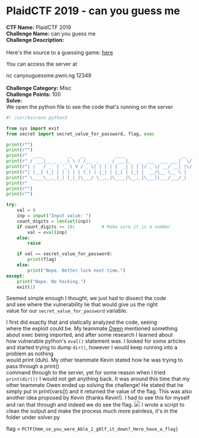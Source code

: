 # PlaidCTF 2019 - can you guess me<br>
**CTF Name:** PlaidCTF 2019 </br>
**Challenge Name:** can you guess me</br>
**Challenge Description:**</br></br>
Here's the source to a guessing game: [here](https://play.plaidctf.com/files/can-you-guess-me-53d1aa54ca7d7151fcd2c48ce36d1bdb.py)</br>

You can access the server at</br>

nc canyouguessme.pwni.ng 12349</br></br>
**Challenge Category:** Misc</br>
**Challenge Points:** 100</br>
**Solve:**</br>
We open the python file to see the code that's running on the server</br>
```python
#! /usr/bin/env python3

from sys import exit
from secret import secret_value_for_password, flag, exec

print(r"")
print(r"")
print(r"  ____         __   __           ____                     __  __       ")
print(r" / ___|__ _ _ _\ \ / /__  _   _ / ___|_   _  ___  ___ ___|  \/  | ___  ")
print(r"| |   / _` | '_ \ V / _ \| | | | |  _| | | |/ _ \/ __/ __| |\/| |/ _ \ ")
print(r"| |__| (_| | | | | | (_) | |_| | |_| | |_| |  __/\__ \__ \ |  | |  __/ ")
print(r" \____\__,_|_| |_|_|\___/ \__,_|\____|\__,_|\___||___/___/_|  |_|\___| ")
print(r"                                                                       ")
print(r"")
print(r"")

try:
    val = 0
    inp = input("Input value: ")
    count_digits = len(set(inp))
    if count_digits <= 10:          # Make sure it is a number
        val = eval(inp)
    else:
        raise

    if val == secret_value_for_password:
        print(flag)
    else:
        print("Nope. Better luck next time.")
except:
    print("Nope. No hacking.")
    exit(1)
```
Seemed simple enough I thought, we just had to dissect the code </br>
and see where the vulnerability lie that would give us the right </br>
value for our ```secret_value_for_password``` variable.

I first did exactly that and statically analyzed the code, seeing </br>
where the exploit could be. My teammate [Owen](https://github.com/owenflannagan) mentioned
something about exec being imported, and after some research I learned about </br>
how vulnerable python's ```eval()``` statement was. I looked for some articles </br>
and started trying to dump ```dir()```, however I would keep running into a problem as nothing </br>
would print (duh). My other teammate Kevin stated how he was trying to pass through a print() </br>
command through to the server, yet for some reason when I tried ```print(dir())``` I would not get anything back.
It was around this time that my other teammate Owen ended up solving the challenge!
He stated that he simply put in print(vars()) and it returned the value of the flag. This was
also another idea proposed by Kevin (thanks Kevin!). I had to see this for myself and ran that
through and indeed we do see the flag.
![](/cygm.PNG)
I wrote a script to clean the output and make the process much more painless, it's in the folder
under solver.py

flag = ```PCTF{hmm_so_you_were_Able_2_g0lf_it_down?_Here_have_a_flag}```
